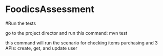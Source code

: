 # FoodicsAssessment

#Run the tests  

go to the project director and run this command: mvn test  

this command will run the scenario for checking items purchasing and 3 APIs: create, get, and update user
